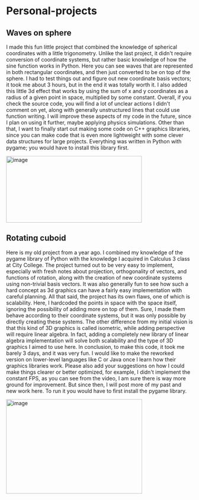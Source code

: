 # Personal-projects

## Waves on sphere

I made this fun little project that combined the knowledge of spherical coordinates with a little trigonometry. Unlike the last project, it didn't require conversion of coordinate systems, but rather basic knowledge of how the sine function works in Python. Here you can see waves that are represented in both rectangular coordinates, and then just converted to be on top of the sphere. I had to test things out and figure out new coordinate basis vectors; it took me about 3 hours, but in the end it was totally worth it. I also added this little 3d effect that works by using the sum of x and y coordinates as a radius of a given point in space, multiplied by some constant. Overall, if you check the source code, you will find a lot of unclear actions I didn't comment on yet, along with generally unstructured lines that could use function writing. I will improve these aspects of my code in the future, since I plan on using it further, maybe applying physics simulations. Other than that, I want to finally start out making some code on C++ graphics libraries, since you can make code that is even more lightweight with some clever data structures for large projects. Everything was written in Python with pygame; you would have to install this library first. 

<img width="366" height="180" alt="image" src="https://github.com/user-attachments/assets/8d0c7a10-4827-4d0d-90d9-9243720694d4" />


## Rotating cuboid

Here is my old project from a year ago. I combined my knowledge of the pygame library of Python with the knowledge I acquired in Calculus 3 class at City College. The project turned out to be very easy to implement, especially with fresh notes about projection, orthogonality of vectors, and functions of rotation, along with the creation of new coordinate systems using non-trivial basis vectors. It was also generally fun to see how such a hard concept as 3d graphics can have a fairly easy implementation with careful planning. All that said, the project has its own flaws, one of which is scalability. Here, I hardcoded the points in space with the space itself, ignoring the possibility of adding more on top of them. Sure, I made them behave according to their coordinate systems, but it was only possible by directly creating these systems. The other difference from my initial vision is that this kind of 3D graphics is called isometric, while adding perspective will require linear algebra. In fact, adding a completely new library of linear algebra implementation will solve both scalability and the type of 3D graphics I aimed to use here. In conclusion, to make this code, it took me barely 3 days, and it was very fun. I would like to make the reworked version on lower-level languages like C or Java once I learn how their graphics libraries work. Please also add your suggestions on how I could make things clearer or better optimized, for example, I didn't implement the constant FPS, as you can see from the video, I am sure there is way more ground for improvement. But since then, I will post more of my past and new work here. To run it you would have to first install the pygame library.

<img width="367" height="255" alt="image" src="https://github.com/user-attachments/assets/602df66d-ca12-4a6d-bfdd-4e3fd832563c" />
